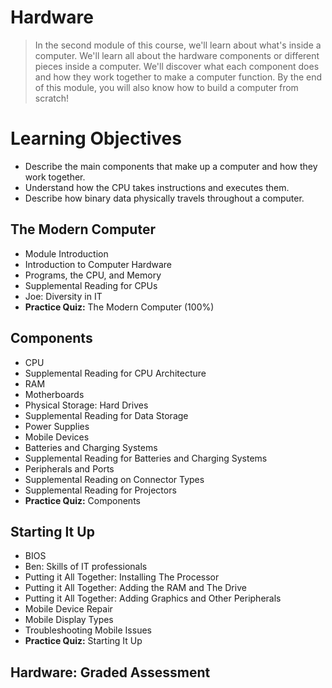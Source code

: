 # Hardware
> In the second module of this course, we'll learn about what's inside a computer. We'll learn all about the hardware components or different pieces inside a computer. We'll discover what each component does and how they work together to make a computer function. By the end of this module, you will also know how to build a computer from scratch!
# Learning Objectives
- Describe the main components that make up a computer and how they work together.
- Understand how the CPU takes instructions and executes them.
- Describe how binary data physically travels throughout a computer.
## The Modern Computer
- Module Introduction
- Introduction to Computer Hardware
- Programs, the CPU, and Memory
- Supplemental Reading for CPUs
- Joe: Diversity in IT
- **Practice Quiz:** The Modern Computer (100%)
## Components
- CPU
- Supplemental Reading for CPU Architecture
- RAM
- Motherboards
- Physical Storage: Hard Drives
- Supplemental Reading for Data Storage
- Power Supplies
- Mobile Devices
- Batteries and Charging Systems
- Supplemental Reading for Batteries and Charging Systems
- Peripherals and Ports
- Supplemental Reading on Connector Types
- Supplemental Reading for Projectors
- **Practice Quiz:** Components
## Starting It Up
- BIOS
- Ben: Skills of IT professionals
- Putting it All Together: Installing The Processor
- Putting it All Together: Adding the RAM and The Drive
- Putting it All Together: Adding Graphics and Other Peripherals
- Mobile Device Repair
- Mobile Display Types
- Troubleshooting Mobile Issues
- **Practice Quiz:** Starting It Up
## Hardware: Graded Assessment
